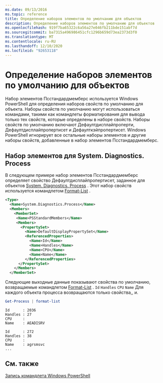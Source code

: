```yaml
---
ms.date: 09/13/2016
ms.topic: reference
title: Определение наборов элементов по умолчанию для объектов
description: Определение наборов элементов по умолчанию для объектов
ms.openlocfilehash: 919f7ba65322c6a56a27e046fb211bde151abf7d
ms.sourcegitcommit: ba7315a496986451cfc1296b659d73ea2373d3f0
ms.translationtype: MT
ms.contentlocale: ru-RU
ms.lasthandoff: 12/10/2020
ms.locfileid: "92653118"
---
```

# <a name="defining-default-member-sets-for-objects"></a>Определение наборов элементов по умолчанию для объектов

Набор элементов Псстандардмемберс используется Windows PowerShell для определения наборов свойств по умолчанию для объекта. Наборы свойств по умолчанию могут использоваться командами, такими как командлеты форматирования для вывода только тех свойств, которые определены в наборе свойств. Наборы свойств по умолчанию включают Дефаултдисплайпроперти, Дефаултдисплайпропертисет и Дефаулткэйпропертисет. Windows PowerShell игнорирует все остальные наборы элементов и другие наборы свойств, добавленные в набор элементов Псстандардмемберс.

## <a name="member-set-for-systemdiagnosticsprocess"></a>Набор элементов для System. Diagnostics. Process

В следующем примере набор элементов Псстандардмемберс определяет свойство Дефаултдисплайпропертисет, заданное для объектов [System. Diagnostics. Process](/dotnet/api/System.Diagnostics.Process) . Этот набор свойств используется командлетом [Format-List](/powershell/module/Microsoft.PowerShell.Utility/Format-List) .

```xml
<Type>
  <Name>System.Diagnostics.Process</Name>
  <Members>
    <MemberSet>
     <Name>PSStandardMembers</Name>
     <Members>
       <PropertySet>
         <Name>DefaultDisplayPropertySet</Name>
         <ReferencedProperties>
           <Name>Id</Name>
           <Name>Handles</Name>
           <Name>CPU</Name>
           <Name>Name</Name>
         </ReferencedProperties>
      </PropertySet>
    </Members>
  </MemberSet>
```

Следующие выходные данные показывают свойства по умолчанию, возвращаемые командлетом [Format-List](/powershell/module/Microsoft.PowerShell.Utility/Format-List) . `Id` `Handles` `CPU` `Name` Для каждого объекта процесса возвращаются только свойства,, и.

```powershell
Get-Process | format-list
```

```output
Id      : 2036
Handles : 27
CPU     :
Name    : AEADISRV

Id      : 272
Handles : 38
CPU     :
Name    : agrsmsvc
...
```

## <a name="see-also"></a>См. также

[Запись командлета Windows PowerShell](./writing-a-windows-powershell-cmdlet.md)
